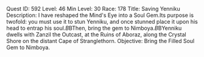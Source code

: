 Quest ID: 592
Level: 46
Min Level: 30
Race: 178
Title: Saving Yenniku
Description: I have reshaped the Mind's Eye into a Soul Gem.Its purpose is twofold: you must use it to stun Yenniku, and once stunned place it upon his head to entrap his soul.$B$BThen, bring the gem to Nimboya.$B$BYenniku dwells with Zanzil the Outcast, at the Ruins of Aboraz, along the Crystal Shore on the distant Cape of Stranglethorn.
Objective: Bring the Filled Soul Gem to Nimboya.
